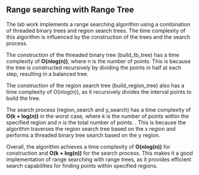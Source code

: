 
## Range searching with Range Tree

The lab work implements a range searching algorithm using 
a combination of threaded binary trees and region search trees.
The time complexity of this algorithm is influenced by the 
construction of the trees and the search process.


The construction of the threaded binary tree (build_tb_tree) 
has a time complexity of **O(nlog(n))**, where n is the number of points.
This is because the tree is constructed recursively by dividing the 
points in half at each step, resulting in a balanced tree.


The construction of the region search tree (build_region_tree) also has a time 
complexity of O(nlog(n)), as it recursively divides the interval points to build the tree.


The search process (region_search and y_search) has a time complexity of **O(k + log(n))** 
in the worst case, where k is the number of points within the specified region and n is the total number of points.
. This is because the algorithm traverses the region search tree based on the x region and 
performs a threaded binary tree search based on the y region.


Overall, the algorithm achieves a time complexity of **O(nlog(n))** for 
construction and **O(k + log(n))** for the search process.
This makes it a good implementation of range searching with range trees, 
as it provides efficient search capabilities for finding points within specified regions.
